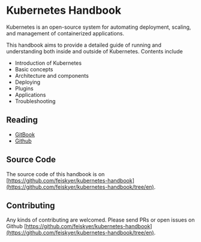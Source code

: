 # Kubernetes Handbook

Kubernetes is an open-source system for automating deployment, scaling, and management of containerized applications.

This handbook aims to provide a detailed guide of running and understanding both inside and outside of Kubernetes. Contents include

- Introduction of Kubernetes
- Basic concepts
- Architecture and components
- Deploying
- Plugins
- Applications
- Troubleshooting

## Reading

- [GitBook](https://k8s.feisky.xyz/)
- [Github](https://github.com/feiskyer/kubernetes-handbook/blob/en/SUMMARY.md)

## Source Code

The source code of this handbook is on [https://github.com/feiskyer/kubernetes-handbook](https://github.com/feiskyer/kubernetes-handbook/tree/en).

## Contributing

Any kinds of contributing are welcomed. Please send PRs or open issues on Github [https://github.com/feiskyer/kubernetes-handbook](https://github.com/feiskyer/kubernetes-handbook/tree/en).

